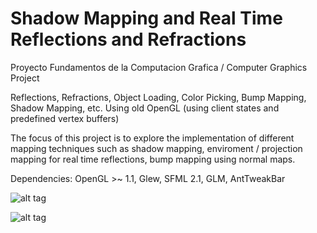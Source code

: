 Shadow Mapping and Real Time Reflections and Refractions
======

Proyecto Fundamentos de la Computacion Grafica / Computer Graphics Project

Reflections, Refractions, Object Loading, Color Picking, Bump Mapping, Shadow Mapping, etc. Using old OpenGL (using client states and predefined vertex buffers)

The focus of this project is to explore the implementation of different mapping techniques such as shadow mapping, enviroment / projection mapping for real time reflections, bump mapping using normal maps.

Dependencies: OpenGL >~ 1.1, Glew, SFML 2.1, GLM, AntTweakBar

![alt tag](http://i.imgur.com/jFKkoJx.png)

![alt tag](http://i.imgur.com/fWzno37.png)

